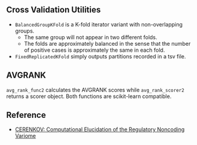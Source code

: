 ## Cross Validation Utilities

- `BalancedGroupKFold` is a K-fold iterator variant with non-overlapping groups.
    - The same group will not appear in two different folds.
    - The folds are approximately balanced in the sense that the number of positive cases is approximately the same in each fold.
- `FixedReplicatedKFold` simply outputs partitions recorded in a tsv file.

## AVGRANK

`avg_rank_func2` calculates the AVGRANK scores while `avg_rank_scorer2` returns a scorer object. Both functions are scikit-learn compatible.

## Reference

- [CERENKOV: Computational Elucidation of the Regulatory Noncoding Variome](https://dl.acm.org/citation.cfm?id=3107414)
